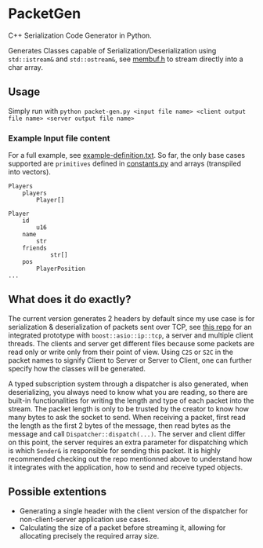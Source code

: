 # PacketGen
C++ Serialization Code Generator in Python.

Generates Classes capable of Serialization/Deserialization using `std::istream&` and `std::ostream&`, see [membuf.h](https://github.com/BrunoC-L/boost-asio-tcp-1_77-example/blob/main/src/util/membuf.h) to stream directly into a char array.

## Usage

Simply run with `python packet-gen.py <input file name> <client output file name> <server output file name>`

### Example Input file content

For a full example, see [example-definition.txt](https://github.com/BrunoC-L/PacketGen/blob/main/example-definition.txt). So far, the only base cases supported are `primitives` defined in [constants.py](https://github.com/BrunoC-L/PacketGen/blob/main/src/constants.py.txt) and arrays (transpiled into vectors).

```
Players
	players
		Player[]

Player
	id
		u16
	name
		str
	friends
        	str[]
	pos
		PlayerPosition
...
```

## What does it do exactly?

The current version generates 2 headers by default since my use case is for serialization & deserialization of packets sent over TCP, see [this repo](https://github.com/BrunoC-L/boost-asio-tcp-1_77-example) for an integrated prototype with `boost::asio::ip::tcp`, a server and multiple client threads. The clients and server get different files because some packets are read only or write only from their point of view. Using `C2S` or `S2C` in the packet names to signify Client to Server or Server to Client, one can further specify how the classes will be generated.

A typed subscription system through a dispatcher is also generated, when deserializing, you always need to know what you are reading, so there are built-in functionalities for writing the length and type of each packet into the stream. The packet length is only to be trusted by the creator to know how many bytes to ask the socket to send. When receiving a packet, first read the length as the first 2 bytes of the message, then read <length> bytes as the message and call `Dispatcher::dispatch(...)`. The server and client differ on this point, the server requires an extra parameter for dispatching which is which `Sender&` is responsible for sending this packet. It is highly recommended checking out the repo mentionned above to understand how it integrates with the application, how to send and receive typed objects.

## Possible extentions

- Generating a single header with the client version of the dispatcher for non-client-server application use cases.
- Calculating the size of a packet before streaming it, allowing for allocating precisely the required array size.
